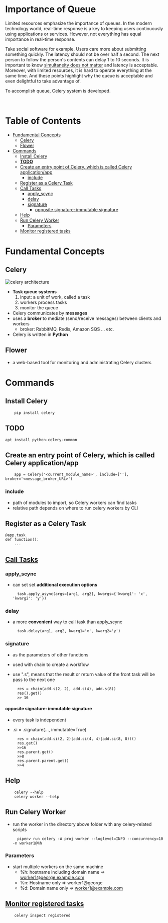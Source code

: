 <!-- omit in toc -->
# Importance of Queue

Limited resources emphasize the importance of queues. In the modern technology world, real-time response is a key to keeping users continuously using applications or services. However, not everything has equal importance in real-time response.

Take social software for example. Users care more about submitting something quickly. The latency should not be over half a second. The next person to follow the person's contents can delay 1 to 10 seconds. It is important to know [simultaneity does not matter](https://decafbad.com/blog/2008/07/04/queue-everything-and-delight-everyone/) and latency is acceptable. Moreover, with limited resources, it is hard to operate everything at the same time. And these points highlight why the queue is acceptable and even delightful to take advantage of.

To accomplish queue, Celery system is developed.


<br />

<!-- omit in toc -->
# Table of Contents
- [Fundamental Concepts](#fundamental-concepts)
  - [Celery](#celery)
  - [Flower](#flower)
- [Commands](#commands)
  - [Install Celery](#install-celery)
  - [**TODO**](#todo)
  - [Create an entry point of Celery, which is called Celery application/app](#create-an-entry-point-of-celery-which-is-called-celery-applicationapp)
    - [include](#include)
  - [Register as a Celery Task](#register-as-a-celery-task)
  - [Call Tasks](#call-tasks)
    - [apply_scync](#apply_scync)
    - [delay](#delay)
    - [signature](#signature)
      - [opposite signature: immutable signature](#opposite-signature-immutable-signature)
  - [Help](#help)
  - [Run Celery Worker](#run-celery-worker)
    - [Parameters](#parameters)
  - [Monitor registered tasks](#monitor-registered-tasks)



# Fundamental Concepts
## Celery
![celery architecture](./celery_architecture.png)
* **Task queue systems**
  1. input: a unit of work, called a task
  2. workers process tasks
  3. monitor the queue 
* Celery communicates by **messages**
* uses a **broker** to mediate (send/receive messages) between clients and workers
  * broker: RabbitMQ, Redis, Amazon SQS ... etc.
* Celery is written in **Python**




## Flower
  * a web-based tool for monitoring and administrating Celery clusters


# Commands

## Install Celery
        pip install celery

## **TODO** 
    apt install python-celery-common

## Create an entry point of Celery, which is called Celery application/app
        app = Celery('<current_module_name>', include=[''], broker='<message_broker_URL>')

### include
* path of modules to import, so Celery workers can find tasks
* relative path depends on where to run celery workers by CLI


## Register as a Celery Task
    @app.task
    def function():
        ...

## [Call Tasks](https://docs.celeryq.dev/en/stable/userguide/calling.html#guide-calling)
### apply_scync
* can set set **additional execution options**

        task.apply_async(args=[arg1, arg2], kwargs={'kwarg1': 'x', 'kwarg2': 'y'})  

### delay
* a more **convenient** way to call task than apply_scync
        
        task.delay(arg1, arg2, kwarg1='x', kwarg2='y')


### signature
* as the parameters of other functions
* used with chain to create a workflow
* use ".s", means that the result or return value of the front task will be pass to the next one

        res = chain(add.s(2, 2), add.s(4), add.s(8))
        res().get()
        >> 16


#### opposite signature: immutable signature
* every task is independent
* .si = .signature(..., immutable=True)
  
        res = chain(add.si(2, 2)|add.si(4, 4)|add.si(8, 8))()
        res.get()
        >>16
        res.parent.get()
        >>8
        res.parent.parent.get()
        >>4

## Help
        celery --help
        celery worker --help

## Run Celery Worker
* run the worker in the directory above folder with any celery-related scripts
    
        pipenv run celery -A proj worker --loglevel=INFO --concurrency=10 -n worker1@%h

### Parameters
  * start multiple workers on the same machine
    * %h: hostname including domain name => worker1@george.example.com
    * %n: Hostname only => worker1@george
    * %d: Domain name only => worker1@example.com




## [Monitor registered tasks](https://docs.celeryq.dev/en/stable/userguide/monitoring.html)

        celery inspect registered

    
  